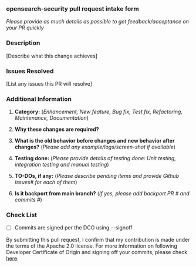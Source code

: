 ###  opensearch-security pull request intake form
_Please provide as much details as possible to get feedback/acceptance on your PR quickly_

### Description
[Describe what this change achieves]
 
### Issues Resolved
[List any issues this PR will resolve]

### Additional Information
 1. __Category:__ (_Enhancement, New feature, Bug fix, Test fix, Refactoring, Maintenance, Documentation_)



 2. __Why these changes are required?__ 



 3. __What is the old behavior before changes and new behavior after changes?__ (_Please add any example/logs/screen-shot if available_)



 4. __Testing done:__ (_Please provide details of testing done: Unit testing, integration testing and manual testing_)
 
 
 
 5. __TO-DOs, if any:__ (_Please describe pending items and provide Github issues# for each of them_)



 6. __Is it backport from main branch?__ (_If yes, please add backport PR # and commits #_)

 




### Check List
- [ ] Commits are signed per the DCO using --signoff 

By submitting this pull request, I confirm that my contribution is made under the terms of the Apache 2.0 license.
For more information on following Developer Certificate of Origin and signing off your commits, please check [here](https://github.com/opensearch-project/OpenSearch/blob/main/CONTRIBUTING.md#developer-certificate-of-origin).
